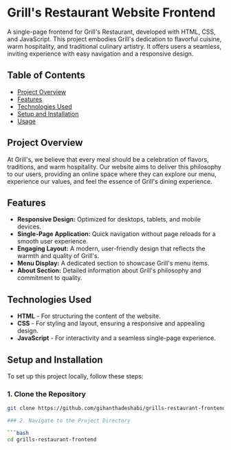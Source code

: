 # Grill's Restaurant Website Frontend

A single-page frontend for Grill's Restaurant, developed with HTML, CSS, and JavaScript. This project embodies Grill's dedication to flavorful cuisine, warm hospitality, and traditional culinary artistry. It offers users a seamless, inviting experience with easy navigation and a responsive design.

## Table of Contents

- [Project Overview](#project-overview)
- [Features](#features)
- [Technologies Used](#technologies-used)
- [Setup and Installation](#setup-and-installation)
- [Usage](#usage)

## Project Overview

At Grill's, we believe that every meal should be a celebration of flavors, traditions, and warm hospitality. Our website aims to deliver this philosophy to our users, providing an online space where they can explore our menu, experience our values, and feel the essence of Grill's dining experience.

## Features

- **Responsive Design:** Optimized for desktops, tablets, and mobile devices.
- **Single-Page Application:** Quick navigation without page reloads for a smooth user experience.
- **Engaging Layout:** A modern, user-friendly design that reflects the warmth and quality of Grill's.
- **Menu Display:** A dedicated section to showcase Grill's menu items.
- **About Section:** Detailed information about Grill's philosophy and commitment to quality.

## Technologies Used

- **HTML** - For structuring the content of the website.
- **CSS** - For styling and layout, ensuring a responsive and appealing design.
- **JavaScript** - For interactivity and a seamless single-page experience.

## Setup and Installation

To set up this project locally, follow these steps:

### 1. Clone the Repository

```bash
git clone https://github.com/gihanthadeshabi/grills-restaurant-frontend.git

### 2. Navigate to the Project Directory

```bash
cd grills-restaurant-frontend

